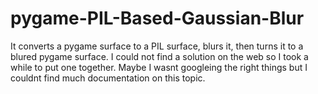 # pygame-PIL-Based-Gaussian-Blur
It converts a pygame surface to a PIL surface, blurs it, then turns it to a blured pygame surface.
I could not find a solution on the web so I took a while to put one together.
Maybe I wasnt googleing the right things but I couldnt find much documentation on this topic.
